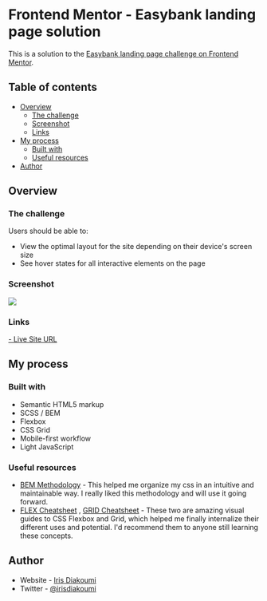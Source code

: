 # Frontend Mentor - Easybank landing page solution

This is a solution to the [Easybank landing page challenge on Frontend Mentor](https://www.frontendmentor.io/challenges/easybank-landing-page-WaUhkoDN).

## Table of contents

- [Overview](#overview)
  - [The challenge](#the-challenge)
  - [Screenshot](#screenshot)
  - [Links](#links)
- [My process](#my-process)
  - [Built with](#built-with)
  - [Useful resources](#useful-resources)
- [Author](#author)

## Overview

### The challenge

Users should be able to:

- View the optimal layout for the site depending on their device's screen size
- See hover states for all interactive elements on the page

### Screenshot

![](https://user-images.githubusercontent.com/3638718/119880672-27fd0f80-bf35-11eb-8d86-7c3b20209e45.png)

### Links

[- Live Site URL](https://irisdiakoumi.github.io/easybank )

## My process

### Built with

- Semantic HTML5 markup
- SCSS / BEM
- Flexbox
- CSS Grid
- Mobile-first workflow
- Light JavaScript


### Useful resources

- [BEM Methodology](http://getbem.com/introduction/) - This helped me organize my css in an intuitive and maintainable way. I really liked this methodology and will use it going forward.
- [FLEX Cheatsheet](https://flexbox.malven.co/) , [GRID Cheatsheet](https://grid.malven.co/) - These two are amazing visual guides to CSS Flexbox and Grid, which helped me finally internalize their different uses and potential. I'd recommend them to anyone still learning these concepts.

## Author

- Website - [Iris Diakoumi](https://documenting.tech)
- Twitter - [@irisdiakoumi](https://www.twitter.com/irisdiakoumi)
